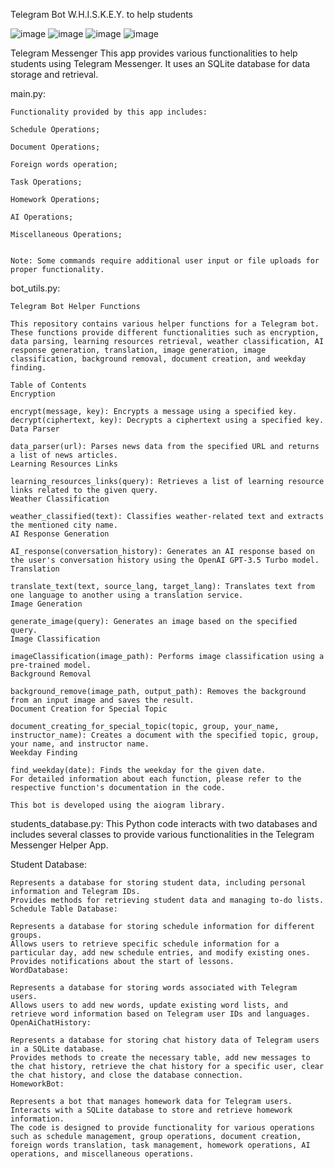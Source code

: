 Telegram Bot W.H.I.S.K.E.Y. to help students

![image](https://github.com/eagle218/W.H.I.S.K.E.Y./assets/113504886/0fbf8dbe-25e6-4418-a4d2-631b37a924b7)
![image](https://github.com/eagle218/W.H.I.S.K.E.Y./assets/113504886/17bf5f95-3aab-415a-a89c-78becee8cacd)
![image](https://github.com/eagle218/W.H.I.S.K.E.Y./assets/113504886/2d85532e-d67b-40d0-80e3-6600f3d0adf7)
![image](https://github.com/eagle218/W.H.I.S.K.E.Y./assets/113504886/37e56467-d413-4de3-b78f-3ca6314dc918)





Telegram Messenger
This app provides various functionalities to help students using Telegram Messenger. It uses an SQLite database for data storage and retrieval.

main.py:

    Functionality provided by this app includes:

    Schedule Operations;

    Document Operations;

    Foreign words operation;

    Task Operations;

    Homework Operations;

    AI Operations;

    Miscellaneous Operations;


    Note: Some commands require additional user input or file uploads for proper functionality.


bot_utils.py:

    Telegram Bot Helper Functions

    This repository contains various helper functions for a Telegram bot. These functions provide different functionalities such as encryption, data parsing, learning resources retrieval, weather classification, AI response generation, translation, image generation, image classification, background removal, document creation, and weekday finding.

    Table of Contents
    Encryption

    encrypt(message, key): Encrypts a message using a specified key.
    decrypt(ciphertext, key): Decrypts a ciphertext using a specified key.
    Data Parser

    data_parser(url): Parses news data from the specified URL and returns a list of news articles.
    Learning Resources Links

    learning_resources_links(query): Retrieves a list of learning resource links related to the given query.
    Weather Classification

    weather_classified(text): Classifies weather-related text and extracts the mentioned city name.
    AI Response Generation

    AI_response(conversation_history): Generates an AI response based on the user's conversation history using the OpenAI GPT-3.5 Turbo model.
    Translation

    translate_text(text, source_lang, target_lang): Translates text from one language to another using a translation service.
    Image Generation

    generate_image(query): Generates an image based on the specified query.
    Image Classification

    imageClassification(image_path): Performs image classification using a pre-trained model.
    Background Removal

    background_remove(image_path, output_path): Removes the background from an input image and saves the result.
    Document Creation for Special Topic

    document_creating_for_special_topic(topic, group, your_name, instructor_name): Creates a document with the specified topic, group, your name, and instructor name.
    Weekday Finding

    find_weekday(date): Finds the weekday for the given date.
    For detailed information about each function, please refer to the respective function's documentation in the code.

    This bot is developed using the aiogram library.




students_database.py:
This Python code interacts with two databases and includes several classes to provide various functionalities in the Telegram Messenger Helper App.

Student Database:

    Represents a database for storing student data, including personal information and Telegram IDs.
    Provides methods for retrieving student data and managing to-do lists.
    Schedule Table Database:

    Represents a database for storing schedule information for different groups.
    Allows users to retrieve specific schedule information for a particular day, add new schedule entries, and modify existing ones.
    Provides notifications about the start of lessons.
    WordDatabase:

    Represents a database for storing words associated with Telegram users.
    Allows users to add new words, update existing word lists, and retrieve word information based on Telegram user IDs and languages.
    OpenAiChatHistory:

    Represents a database for storing chat history data of Telegram users in a SQLite database.
    Provides methods to create the necessary table, add new messages to the chat history, retrieve the chat history for a specific user, clear the chat history, and close the database connection.
    HomeworkBot:

    Represents a bot that manages homework data for Telegram users.
    Interacts with a SQLite database to store and retrieve homework information.
    The code is designed to provide functionality for various operations such as schedule management, group operations, document creation, foreign words translation, task management, homework operations, AI operations, and miscellaneous operations.
